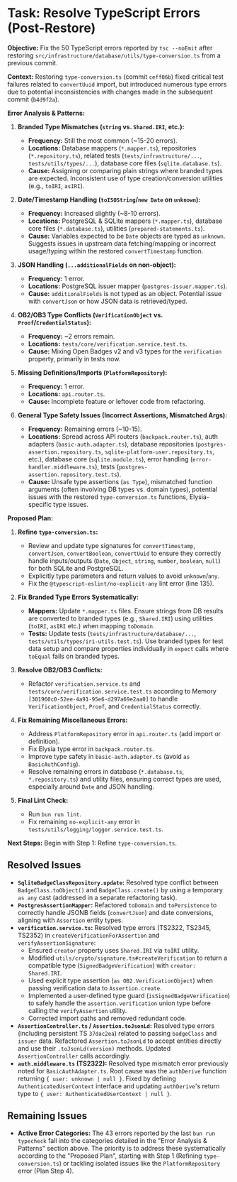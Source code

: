 # Task: Resolve TypeScript Errors (Post-Restore)

**Objective:** Fix the 50 TypeScript errors reported by `tsc --noEmit` after restoring `src/infrastructure/database/utils/type-conversion.ts` from a previous commit.

**Context:**
Restoring `type-conversion.ts` (commit `ceff06b`) fixed critical test failures related to `convertUuid` import, but introduced numerous type errors due to potential inconsistencies with changes made in the subsequent commit (`b4d9f2a`).

**Error Analysis & Patterns:**

1.  **Branded Type Mismatches (`string` vs. `Shared.IRI`, etc.):**
    *   **Frequency:** Still the most common (~15-20 errors).
    *   **Locations:** Database mappers (`*.mapper.ts`), repositories (`*.repository.ts`), related tests (`tests/infrastructure/...`, `tests/utils/types/...`), database core files (`sqlite.database.ts`).
    *   **Cause:** Assigning or comparing plain strings where branded types are expected. Inconsistent use of type creation/conversion utilities (e.g., `toIRI`, `asIRI`).

2.  **Date/Timestamp Handling (`toISOString`/`new Date` on `unknown`):**
    *   **Frequency:** Increased slightly (~8-10 errors).
    *   **Locations:** PostgreSQL & SQLite mappers (`*.mapper.ts`), database core files (`*.database.ts`), utilities (`prepared-statements.ts`).
    *   **Cause:** Variables expected to be `Date` objects are typed as `unknown`. Suggests issues in upstream data fetching/mapping or incorrect usage/typing within the restored `convertTimestamp` function.

3.  **JSON Handling (`...additionalFields` on non-object):**
    *   **Frequency:** 1 error.
    *   **Locations:** PostgreSQL issuer mapper (`postgres-issuer.mapper.ts`).
    *   **Cause:** `additionalFields` is not typed as an object. Potential issue with `convertJson` or how JSON data is retrieved/typed.

4.  **OB2/OB3 Type Conflicts (`VerificationObject` vs. `Proof`/`CredentialStatus`):**
    *   **Frequency:** ~2 errors remain.
    *   **Locations:** `tests/core/verification.service.test.ts`.
    *   **Cause:** Mixing Open Badges v2 and v3 types for the `verification` property, primarily in tests now.

5.  **Missing Definitions/Imports (`PlatformRepository`):**
    *   **Frequency:** 1 error.
    *   **Locations:** `api.router.ts`.
    *   **Cause:** Incomplete feature or leftover code from refactoring.

6.  **General Type Safety Issues (Incorrect Assertions, Mismatched Args):**
    *   **Frequency:** Remaining errors (~10-15).
    *   **Locations:** Spread across API routers (`backpack.router.ts`), auth adapters (`basic-auth.adapter.ts`), database repositories (`postgres-assertion.repository.ts`, `sqlite-platform-user.repository.ts`, etc.), database core (`sqlite.module.ts`), error handling (`error-handler.middleware.ts`), tests (`postgres-assertion.repository.test.ts`).
    *   **Cause:** Unsafe type assertions (`as Type`), mismatched function arguments (often involving DB types vs. domain types), potential issues with the restored `type-conversion.ts` functions, Elysia-specific type issues.

**Proposed Plan:**

1.  **Refine `type-conversion.ts`:**
    *   Review and update type signatures for `convertTimestamp`, `convertJson`, `convertBoolean`, `convertUuid` to ensure they correctly handle inputs/outputs (`Date`, `Object`, `string`, `number`, `boolean`, `null`) for both SQLite and PostgreSQL.
    *   Explicitly type parameters and return values to avoid `unknown`/`any`.
    *   Fix the `@typescript-eslint/no-explicit-any` lint error (line 135).

2.  **Fix Branded Type Errors Systematically:**
    *   **Mappers:** Update `*.mapper.ts` files. Ensure strings from DB results are converted to branded types (e.g., `Shared.IRI`) using utilities (`toIRI`, `asIRI` etc.) when mapping `toDomain`.
    *   **Tests:** Update tests (`tests/infrastructure/database/...`, `tests/utils/types/iri-utils.test.ts`). Use branded types for test data setup and compare properties individually in `expect` calls where `toEqual` fails on branded types.

3.  **Resolve OB2/OB3 Conflicts:**
    *   Refactor `verification.service.ts` and `tests/core/verification.service.test.ts` according to Memory `[301960c0-52ee-4a91-95e6-d297a69e2aa0]` to handle `VerificationObject`, `Proof`, and `CredentialStatus` correctly.

4.  **Fix Remaining Miscellaneous Errors:**
    *   Address `PlatformRepository` error in `api.router.ts` (add import or definition).
    *   Fix Elysia type error in `backpack.router.ts`.
    *   Improve type safety in `basic-auth.adapter.ts` (avoid `as BasicAuthConfig`).
    *   Resolve remaining errors in database (`*.database.ts`, `*.repository.ts`) and utility files, ensuring correct types are used, especially around `Date` and JSON handling.

5.  **Final Lint Check:**
    *   Run `bun run lint`.
    *   Fix remaining `no-explicit-any` error in `tests/utils/logging/logger.service.test.ts`.

**Next Steps:** Begin with Step 1: Refine `type-conversion.ts`.

## Resolved Issues

*   **`SqliteBadgeClassRepository.update`:** Resolved type conflict between `BadgeClass.toObject()` and `BadgeClass.create()` by using a temporary `as any` cast (addressed in a separate refactoring task).
*   **`PostgresAssertionMapper`:** Refactored `toDomain` and `toPersistence` to correctly handle JSONB fields (`convertJson`) and date conversions, aligning with `Assertion` entity types.
*   **`verification.service.ts`:** Resolved type errors (TS2322, TS2345, TS2352) in `createVerificationForAssertion` and `verifyAssertionSignature`:
    *   Ensured `creator` property uses `Shared.IRI` via `toIRI` utility.
    *   Modified `utils/crypto/signature.ts#createVerification` to return a compatible type (`SignedBadgeVerification`) with `creator: Shared.IRI`.
    *   Used explicit type assertion (`as OB2.VerificationObject`) when passing verification data to `Assertion.create`.
    *   Implemented a user-defined type guard (`isSignedBadgeVerification`) to safely handle the `assertion.verification` union type before calling the `verifyAssertion` utility.
    *   Corrected import paths and removed redundant code.
*   **`AssertionController.ts` / `Assertion.toJsonLd`:** Resolved type errors (including persistent TS `37dac2ea`) related to passing `badgeClass` and `issuer` data. Refactored `Assertion.toJsonLd` to accept entities directly and use their `.toJsonLd(version)` methods. Updated `AssertionController` calls accordingly.
*   **`auth.middleware.ts` (TS2322):** Resolved type mismatch error previously noted for `BasicAuthAdapter.ts`. Root cause was the `authDerive` function returning `{ user: unknown | null }`. Fixed by defining `AuthenticatedUserContext` interface and updating `authDerive`'s return type to `{ user: AuthenticatedUserContext | null }`.

## Remaining Issues

*   **Active Error Categories:** The 43 errors reported by the last `bun run typecheck` fall into the categories detailed in the "Error Analysis & Patterns" section above. The priority is to address these systematically according to the "Proposed Plan", starting with Step 1 (Refining `type-conversion.ts`) or tackling isolated issues like the `PlatformRepository` error (Plan Step 4).
